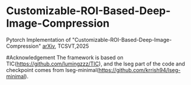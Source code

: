 # Customizable-ROI-Based-Deep-Image-Compression
Pytorch Implementation of "Customizable-ROI-Based-Deep-Image-Compression" [arXiv](https://arxiv.org/pdf/2507.00373), TCSVT,2025

#Acknowledgement
The framework is based on TIC(https://github.com/lumingzzz/TIC), and the lseg part of the code and checkpoint comes from lseg-minimal(https://github.com/krrish94/lseg-minimal).
